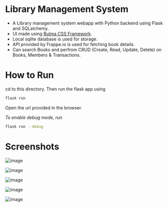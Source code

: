 # Library Management System
- A Library management system webapp with Python backend using Flask and SQLalchemy. 
- UI made using [Bulma CSS Framework](https://bulma.io/).
- Local sqlite database is used for storage.
- API provided by Frappe.io is used for fetching book details.
- Can search Books and perfrom CRUD (Create, Read, Update, Delete) on Books, Members & Transactions.

# How to Run
cd to this directory. Then run the flask app using
```bash
flask run
```
Open the url provided in the browser.

*To enable debug mode, run*
```bash
flask run --debug
```
# Screenshots
![image](https://github.com/sourish-m/flask-library/assets/86039108/42a60b23-26db-4f0c-999a-b838f73a0f3a)

![image](https://github.com/sourish-m/flask-library/assets/86039108/8baf0fa1-80f3-480b-a7c8-0f9630cdc5ee)

![image](https://github.com/sourish-m/flask-library/assets/86039108/3e9a7db9-4ee7-451b-a7d0-88fb4d6e1656)

![image](https://github.com/sourish-m/flask-library/assets/86039108/f769db83-3b06-4af7-a885-4fd3df9b52cf)

![image](https://github.com/sourish-m/flask-library/assets/86039108/a688ed2d-79e8-4654-a7cc-f63e9f9bd896)






